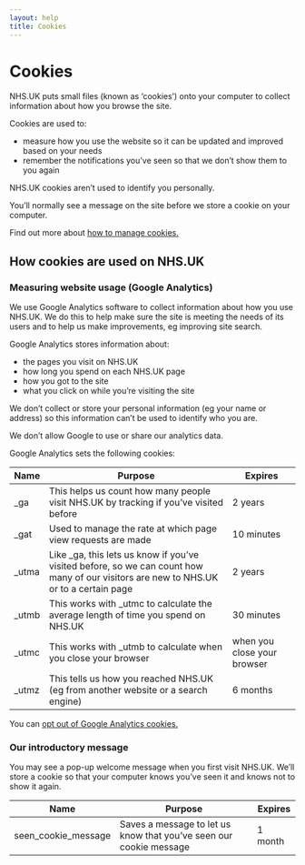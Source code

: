 ```yaml
---
layout: help
title: Cookies
---
```


# Cookies

NHS.UK puts small files (known as ‘cookies’) onto your computer to collect
information about how you browse the site.

Cookies are used to:

  - measure how you use the website so it can be updated and improved based on
    your needs
  - remember the notifications you’ve seen so that we don’t show them to you
    again

NHS.UK cookies aren’t used to identify you personally.

You’ll normally see a message on the site before we store a cookie on your
computer.

Find out more about [how to manage cookies.](http://www.aboutcookies.org/)

## How cookies are used on NHS.UK

### Measuring website usage (Google Analytics)

We use Google Analytics software to collect information about how you use
NHS.UK. We do this to help make sure the site is meeting the needs of its users
and to help us make improvements, eg improving site search.

Google Analytics stores information about:

  - the pages you visit on NHS.UK
  - how long you spend on each NHS.UK page 
  - how you got to the site 
  - what you click on while you’re visiting the site

We don’t collect or store your personal information (eg your name or address)
so this information can’t be used to identify who you are.

We don’t allow Google to use or share our analytics data.

Google Analytics sets the following cookies:

<table>
  <thead>
    <tr>
      <th>Name</th>
      <th>Purpose</th>
      <th>Expires</th>
    </tr>
  </thead>
  <tbody>
    <tr>
      <td>_ga</td>
      <td>This helps us count how many people visit NHS.UK by tracking if you’ve visited before</td>
      <td>2 years</td>
    </tr>
    <tr>
      <td>_gat</td>
      <td>Used to manage the rate at which page view requests are made</td>
      <td>10 minutes</td>
    </tr>
    <tr>
      <td>_utma</td>
      <td>Like _ga, this lets us know if you’ve visited before, so we can count how many of our visitors are new to NHS.UK or to a certain page</td>
      <td>2 years</td>
    </tr>
    <tr>
      <td>_utmb</td>
      <td>This works with _utmc to calculate the average length of time you spend on NHS.UK</td>
      <td>30 minutes</td>
    </tr>
    <tr>
      <td>_utmc</td>
      <td>This works with _utmb to calculate when you close your browser</td>
      <td>when you close your browser</td>
    </tr>
    <tr>
      <td>_utmz</td>
      <td>This tells us how you reached NHS.UK (eg from another website or a search engine)</td>
      <td>6 months</td>
    </tr>
  </tbody>
</table>

You can [opt out of Google Analytics
cookies.](https://tools.google.com/dlpage/gaoptout)

### Our introductory message

You may see a pop-up welcome message when you first visit NHS.UK. We’ll store a
cookie so that your computer knows you’ve seen it and knows not to show it
again.

<table>
  <thead>
    <tr>
      <th>Name</th>
      <th>Purpose</th>
      <th>Expires</th>
    </tr>
  </thead>
  <tbody>
    <tr>
      <td>seen_cookie_message</td>
      <td>Saves a message to let us know that you’ve seen our cookie message</td>
      <td>1 month</td>
    </tr>
  </tbody>
</table>
